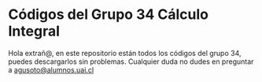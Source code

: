 # Códigos del Grupo 34 Cálculo Integral

Hola extrañ@, en este repositorio están todos los códigos del grupo 34, puedes descargarlos sin problemas.
Cualquier duda no dudes en preguntar a agusoto@alumnos.uai.cl

